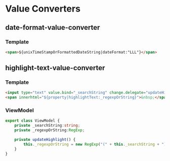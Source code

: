 # Value Converters

## date-format-value-converter

### Template
```html
<span>${unixTimeStampOrFormattedDateString|dateFormat:"LLL"}</span>
```

## highlight-text-value-converter
### Template
```html
<input type="text" value.bind="_searchString" change.delegate="updateHighlight()"/>
<span innerhtml="${property|highlightText:_regexpOrString}">&nbsp;</span>
```

### ViewModel
```typescript
export class ViewModel {
    private _searchString:string;
    private _regexpOrString:RegExp;
    
    private updateHighlight() {
        this._regexpOrString = new RegExp("(" + this._searchString + ")", "ig");
    }
}
```
